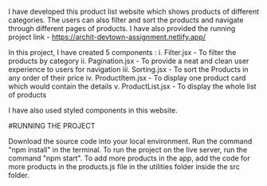 I have developed this product list website which shows products of different categories. The users can also filter and sort the products and navigate through different pages of products.
I have also provided the running project link - https://archit-devtown-assignment.netlify.app/

In this project, I have created 5 components :
i. Filter.jsx - To filter the products by category
ii. Pagination.jsx - To provide a neat and clean user experience to users for navigation
iii. Sorting.jsx - To sort the Products in any order of their price
iv. ProductItem.jsx - To display one product card which would contain the details
v. ProductList.jsx - To display the whole list of products

I have also used styled components in this website.

#RUNNING THE PROJECT

Download the source code into your local environment.
Run the command "npm install" in the terminal.
To run the project on the live server, run the command "npm start".
To add more products in the app, add the code for more products in the products.js file in the utilities folder inside the src folder.
